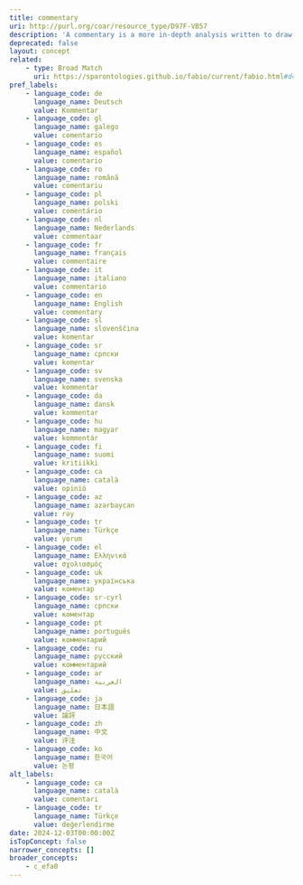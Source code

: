 ```yaml
---
title: commentary
uri: http://purl.org/coar/resource_type/D97F-VB57
description: 'A commentary is a more in-depth analysis written to draw attention to a work already published. Commentaries are somewhat like “reviews” in that the author presents his or her analysis of a work and why it  would be of interest to a specific audience. [Source: https://www.enago.com/academy/perspective-opinion-and-commentary-pieces]'
deprecated: false
layout: concept
related:
    - type: Broad Match
      uri: https://sparontologies.github.io/fabio/current/fabio.html#d4e2568
pref_labels:
    - language_code: de
      language_name: Deutsch
      value: Kommentar
    - language_code: gl
      language_name: galego
      value: comentario
    - language_code: es
      language_name: español
      value: comentario
    - language_code: ro
      language_name: română
      value: comentariu
    - language_code: pl
      language_name: polski
      value: comentário
    - language_code: nl
      language_name: Nederlands
      value: commentaar
    - language_code: fr
      language_name: français
      value: commentaire
    - language_code: it
      language_name: italiano
      value: commentario
    - language_code: en
      language_name: English
      value: commentary
    - language_code: sl
      language_name: slovenščina
      value: komentar
    - language_code: sr
      language_name: српски
      value: komentar
    - language_code: sv
      language_name: svenska
      value: kommentar
    - language_code: da
      language_name: dansk
      value: kommentar
    - language_code: hu
      language_name: magyar
      value: kommentár
    - language_code: fi
      language_name: suomi
      value: kritiikki
    - language_code: ca
      language_name: català
      value: opinió
    - language_code: az
      language_name: azərbaycan
      value: rəy
    - language_code: tr
      language_name: Türkçe
      value: yorum
    - language_code: el
      language_name: Ελληνικά
      value: σχολιασμός
    - language_code: uk
      language_name: українська
      value: коментар
    - language_code: sr-cyrl
      language_name: српски
      value: коментар
    - language_code: pt
      language_name: português
      value: комментарий
    - language_code: ru
      language_name: русский
      value: комментарий
    - language_code: ar
      language_name: العربية
      value: تعليق
    - language_code: ja
      language_name: 日本語
      value: 論評
    - language_code: zh
      language_name: 中文
      value: 评注
    - language_code: ko
      language_name: 한국어
      value: 논평
alt_labels:
    - language_code: ca
      language_name: català
      value: comentari
    - language_code: tr
      language_name: Türkçe
      value: değerlendirme
date: 2024-12-03T00:00:00Z
isTopConcept: false
narrower_concepts: []
broader_concepts:
    - c_efa0
---
```


